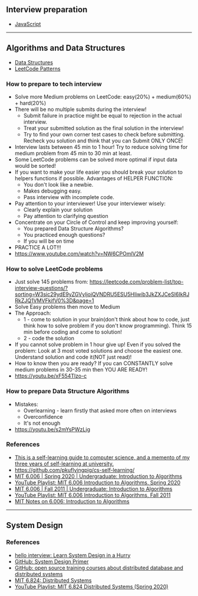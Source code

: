 Interview preparation
---

- [JavaScript](./js/README.md)

---
## Algorithms and Data Structures

- [Data Structures](./js/datastructures/README.md)
- [LeetCode Patterns](./js/leetcode/patterns/README.md)

### How to prepare to tech interview
- Solve more Medium problems on LeetCode: easy(20%) + medium(60%) + hard(20%)
- There will be no multiple submits during the interview! 
  - Submit failure in practice might be equal to rejection in the actual interview. 
  - Treat your submitted solution as the final solution in the interview! 
  - Try to find your own corner test cases to check before submitting. Recheck you solution and think that you can Submit ONLY ONCE!
- Interview lasts between 45 min to 1 hour! Try to reduce solving time for medium problem from 45 min to 30 min at least.
- Some LeetCode problems can be solved more optimal if input data would be sorted!
- If you want to make your life easier you should break your solution to helpers functions if possible. 
Advantages of HELPER FUNCTION:
  - You don't look like a newbie.
  - Makes debugging easy.
  - Pass interview with incomplete code.
- Pay attention to your interviewer! Use your interviewer wisely:
  - Clearly explain your solution
  - Pay attention to clarifying question
- Concentrate on your Circle of Control and keep improving yourself:
  - You prepared Data Structure Algorithms?
  - You practiced enough questions?
  - If you will be on time
- PRACTICE A LOT!!!
- https://www.youtube.com/watch?v=NW6CPOmlV2M

### How to solve LeetCode problems
- Just solve 145 problems from: https://leetcode.com/problem-list/top-interview-questions/?sorting=W3sic29ydE9yZGVyIjoiQVNDRU5ESU5HIiwib3JkZXJCeSI6IkRJRkZJQ1VMVFkifV0%3D&page=1
- Solve Easy problems then move to Medium
- The Approach:
  - 1 - come to solution in your brain(don't think about how to code, just think how to solve problem if you don't know programming). 
  Think 15 min before coding and come to solution!
  - 2 - code the solution
- If you cannot solve problem in 1 hour give up! Even if you solved the problem: 
Look at 3 most voted solutions and choose the easiest one. 
Understand solution and code it(NOT just read)!
- How to know then you are ready? If you can CONSTANTLY solve medium problems in 30-35 min then YOU ARE READY!
- https://youtu.be/xF554Tlzo-c

### How to prepare Data Structure Algorithms
- Mistakes:
  - Overlearning - learn firstly that asked more often on interviews
  - Overconfidence
  - It's not enough
- https://youtu.be/s2mYsPWzLjg

### References
- [This is a self-learning guide to computer science, and a memento of my three years of self-learning at university.](https://csdiy.wiki/en/)
- https://github.com/pkuflyingpig/cs-self-learning/
- [MIT 6.006 | Spring 2020 | Undergraduate: Introduction to Algorithms](https://ocw.mit.edu/courses/6-006-introduction-to-algorithms-spring-2020/)
- [YouTube Playlist: MIT 6.006 Introduction to Algorithms, Spring 2020](https://www.youtube.com/playlist?list=PLUl4u3cNGP63EdVPNLG3ToM6LaEUuStEY)
- [MIT 6.006 | Fall 2011 | Undergraduate: Introduction to Algorithms](https://ocw.mit.edu/courses/6-006-introduction-to-algorithms-fall-2011/)
- [YouTube Playlist: MIT 6.006 Introduction to Algorithms, Fall 2011](https://www.youtube.com/playlist?list=PLUl4u3cNGP61Oq3tWYp6V_F-5jb5L2iHb)
- [MIT Notes on 6.006: Introduction to Algorithms](https://courses.csail.mit.edu/6.006/fall11/notes.shtml)

---
## System Design

### References
- [hello interview: Learn System Design in a Hurry](https://www.hellointerview.com/learn/system-design/in-a-hurry/introduction)
- [GitHub: System Design Primer](https://github.com/donnemartin/system-design-primer)
- [GitHub: open source training courses about distributed database and distributed systems](https://github.com/pingcap/talent-plan)
- [MIT 6.824: Distributed Systems](https://pdos.csail.mit.edu/6.824/)
- [YouTube Playlist: MIT 6.824 Distributed Systems (Spring 2020)](https://youtube.com/playlist?list=PLrw6a1wE39_tb2fErI4-WkMbsvGQk9_UB&si=2VpNvwkuN4LNxGno)
